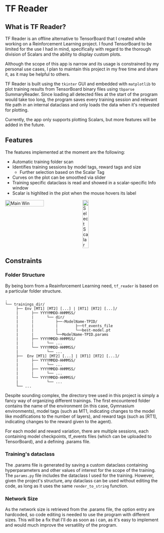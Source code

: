 # TF Reader
## What is TF Reader?
TF Reader is an offline alternative to TensorBoard that I created while working on a Reinforcement Learning project. I found TensorBoard to be limited for the use I had in mind, specifically with regard to the thorough division of Scalars and the ability to display custom plots.

Although the scope of this app is narrow and its usage is constrained by my personal use cases, I plan to maintain this project in my free time and share it, as it may be helpful to others.

TF Reader is built using the ```tkinter``` GUI and embedded with ```matplotlib``` to plot training results from TensorBoard binary files using ```tbparse``` SummaryReader. Since loading all detected files at the start of the program would take too long, the program saves every training session and relevant file path in an internal dataclass and only loads the data when it's requested for plotting.

Currently, the app only supports plotting Scalars, but more features will be added in the future.

## Features
The features implemented at the moment are the following:
+ Automatic training folder scan
+ Identifies training sessions by model tags, reward tags and size
     + Further selection based on the Scalar Tag
+ Curves on the plot can be smoothed via slider
+ Training specific dataclass is read and showed in a scalar-specific Info window
+ Scalar is highlited in the plot when the mouse hovers its label


<div style="display: flex;">
  <img src="https://i.imgur.com/65mwcBy.png" alt="Main Win" width="50%" height="50%">
  <img src="https://i.imgur.com/hKBDgYK.png" alt="Select Scalar" width="20%" height="20%">
</div>

## Constraints
### Folder Structure

By being born from a Reainforcement Learning need, ```tf_reader``` is based on a particular folder structure. 
```
.
└── trainings_dir/
     ├── Env [MT1] [MT2] [...] | [RT1] [RT2] [...]/
     |      ├── YYYYMMDD-HHMMSS/
     |      |      └── dir/
     |      |          ├──-ModelName-TPID/
     |      |          |        ├──tf_events_file
     |      |          |        └──best-model.pt
     |      |          └──ModelName-TPID.params
     |      ├── YYYYMMDD-HHMMSS/
     |      |      └── ...
     |      └── YYYYMMDD-HHMMSS/
     |             └── ...
     ├──  Env [MT1] [MT2] [...] | [RT1] [RT2] [...]/
     |      ├── YYYYMMDD-HHMMSS/
     |      |      └── ...
     |      ├── YYYYMMDD-HHMMSS/
     |      |      └── ...
     |      └── YYYYMMDD-HHMMSS/
     |             └── ...
     └── ...
```
Despite sounding complex, the directory tree used in this project is simply a fancy way of organizing different trainings. The first encountered folder contains the name of the environment (in this case, Gymnasium environments), model tags (such as MT1, indicating changes to the model like modifications to the number of layers), and reward tags (such as [RT1], indicating changes to the reward given to the agent).

For each model and reward variation, there are multiple sessions, each containing model checkpoints, tf_events files (which can be uploaded to TensorBoard), and a defining .params file.

### Training's dataclass
The .params file is generated by saving a custom dataclass containing hyperparameters and other values of interest for the scope of the training. 
The `params.py` file includes the dataclass I used for the training. However, given the project's structure, any dataclass can be used without editing the code, as long as it uses the same `render_to_string` function.

### Network Size
As the network size is retrieved from the .params file, the option entry are hardcoded, so code editing is needed to use the program with different sizes. This will be a fix that I'll do as soon as i can, as it's easy to implement and would much improve the versatility of the program.



